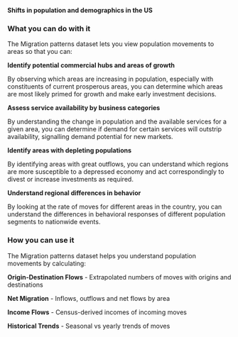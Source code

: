 **Shifts in population and demographics in the US**

### What you can do with it

The Migration patterns dataset lets you view population movements to areas so that you can:

**Identify potential commercial hubs and areas of growth**

By observing which areas are increasing in population, especially with constituents of current prosperous areas, you can determine which areas are most likely primed for growth and make early investment decisions.

**Assess service availability by business categories**

By understanding the change in population and the available services for a given area, you can determine if demand for certain services will outstrip availability, signalling demand potential for new markets.

**Identify areas with depleting populations**

By identifying areas with great outflows, you can understand which regions are more susceptible to a depressed economy and act correspondingly to divest or increase investments as required.

**Understand regional differences in behavior**

By looking at the rate of moves for different areas in the country, you can understand the differences in behavioral responses of different population segments to nationwide events.

### How you can use it

The Migration patterns dataset helps you understand population movements by calculating:

**Origin-Destination Flows** - Extrapolated numbers of moves with origins and destinations

**Net Migration** - Inflows, outflows and net flows by area

**Income Flows** - Census-derived incomes of incoming moves

**Historical Trends** - Seasonal vs yearly trends of moves

